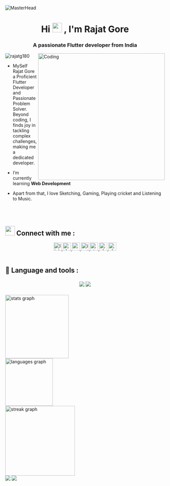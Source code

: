![MasterHead](https://1.bp.blogspot.com/-7A4WynwLsMw/XbBpCXG8fHI/AAAAAAAAMt4/uOa1bpLskYgrwGbllhSu2SDj_Mig8SXJQCLcBGAsYHQ/s1600/2000_600px.gif)
<h1 align="center">Hi <img src="https://raw.githubusercontent.com/MartinHeinz/MartinHeinz/master/wave.gif" height="30px"> , I'm Rajat Gore</h1>
<h3 align="center">A passionate Flutter developer from India</h3>
<img align="right" alt="Coding" width="400" src="https://camo.githubusercontent.com/cae12fddd9d6982901d82580bdf321d81fb299141098ca1c2d4891870827bf17/68747470733a2f2f6d69726f2e6d656469756d2e636f6d2f6d61782f313336302f302a37513379765349765f7430696f4a2d5a2e676966">

<p align="left"> <img src="https://komarev.com/ghpvc/?username=rajatg180&label=Profile%20views&color=0e75b6&style=flat" alt="rajatg180" /> </p>

- MySelf Rajat Gore a Proficient Flutter Developer and Passionate Problem Solver. Beyond coding, I finds joy in tackling complex challenges, making me a dedicated developer.

- I’m currently learning **Web Development**

- Apart from that, I love Sketching, Gaming, Playing cricket and Listening to Music.

<br>
<br>

## <img src="https://raw.githubusercontent.com/MartinHeinz/MartinHeinz/master/wave.gif" height="30px"> Connect with me :

<div align="center">
  <a href="https://www.linkedin.com/in/rajat-gore-098088228/" target="_blank">
    <img src="https://img.shields.io/static/v1?message=LinkedIn&logo=linkedin&label=&color=0077B5&logoColor=white&labelColor=&style=for-the-badge" height="25" alt="linkedin logo"  />
  </a>
  <a href="https://dev.to/rajatg180" target="_blank">
    <img src="https://img.shields.io/static/v1?message=dev.to&logo=dev.to&label=&color=0A0A0A&logoColor=white&labelColor=&style=for-the-badge" height="25" alt="devto logo"  />
  </a>
  <a href="rajatgore1803@gmail.com" target="_blank">
    <img src="https://img.shields.io/static/v1?message=Gmail&logo=gmail&label=rajatgore1803@gmail.com&color=D14836&logoColor=white&labelColor=&style=for-the-badge" height="25" alt="gmail logo"  />
  </a>
  <a href="https://www.instagram.com/rajat_gore_1803/" target="_blank">
    <img src="https://img.shields.io/static/v1?message=Instagram&logo=instagram&label=&color=E4405F&logoColor=white&labelColor=&style=for-the-badge" height="25" alt="instagram logo"  />
  </a>
  </a>
  <a href="https://stackoverflow.com/users/22460128/rajat-gore" target="_blank">
    <img src="https://img.shields.io/static/v1?message=Stackoverflow&logo=stackoverflow&label=&color=FE7A16&logoColor=white&labelColor=&style=for-the-badge" height="25" alt="stackoverflow logo"  />
  </a>
  <a href="https://twitter.com/RajatGore3" target="_blank">
    <img src="https://img.shields.io/static/v1?message=Twitter&logo=twitter&label=&color=4A154B&logoColor=white&labelColor=&style=for-the-badge" height="25" alt="slack logo"  />
  </a>
  <a href="https://www.facebook.com/profile.php?id=100086292667949" target="_blank">
    <img src="https://img.shields.io/static/v1?message=Facebook&logo=facebook&label=&color=4A154B&logoColor=white&labelColor=&style=for-the-badge" height="25" alt="slack logo"  />
  </a>
</div>

<br/>

## 🔧 Language and tools :

###
<p align="center">
  <img src="https://skillicons.dev/icons?i=html,css,js,c,cpp,mysql,git,github,figma,vscode,androidstudio,firebase,nodejs,express,mongodb" />
  <img src="https://skillicons.dev/icons?i=flutter,dart,kotlin" />
</p>

###

<img src="https://github-readme-stats.vercel.app/api?username=Rajatg180&hide_title=false&hide_rank=false&show_icons=true&include_all_commits=true&count_private=true&disable_animations=false&theme=tokyonight&locale=en&hide_border=true&order=1" height="200" alt="stats graph"  /> <br/>
<img src="https://github-readme-stats.vercel.app/api/top-langs?username=Rajatg180&locale=en&hide_title=false&layout=compact&card_width=320&langs_count=5&theme=tokyonight&hide_border=true&order=2" height="150" alt="languages graph"  /> <br/>
<img src="https://streak-stats.demolab.com?user=Rajatg180&locale=en&mode=daily&theme=tokyonight&hide_border=true&border_radius=5&order=3" height="220" alt="streak graph"  /> <br/>
<img src="https://github-profile-summary-cards.vercel.app/api/cards/repos-per-language?username=Rajatg180&theme=tokyonight">
<img src="https://github-profile-summary-cards.vercel.app/api/cards/most-commit-language?username=Rajatg180&theme=tokyonight"> </br>
